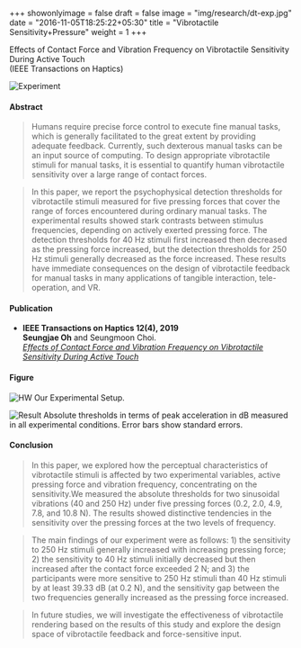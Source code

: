 +++
showonlyimage = false
draft = false
image = "img/research/dt-exp.jpg"
date = "2016-11-05T18:25:22+05:30"
title = "Vibrotactile Sensitivity+Pressure"
weight = 1
+++

Effects of Contact Force and Vibration Frequency on Vibrotactile Sensitivity During Active Touch<br>(IEEE Transactions on Haptics)
<!--more-->

![Experiment][1]

#### Abstract
>Humans require precise force control to execute fine manual tasks, which is generally facilitated to the great extent by providing adequate feedback. Currently, such dexterous manual tasks can be an input source of computing. To design appropriate vibrotactile stimuli for manual tasks, it is essential to quantify human vibrotactile sensitivity over a large range of contact forces. 

>In this paper, we report the psychophysical detection thresholds for vibrotactile stimuli measured for five pressing forces that cover the range of forces encountered during ordinary manual tasks. The experimental results showed stark contrasts between stimulus frequencies, depending on actively exerted pressing force. The detection thresholds for 40 Hz stimuli first increased then decreased as the pressing force increased, but the detection thresholds for 250 Hz stimuli generally decreased as the force increased. These results have immediate consequences on the design of vibrotactile feedback for manual tasks in many applications of tangible interaction, tele-operation, and VR.

#### Publication
* **IEEE Transactions on Haptics 12(4), 2019**<br>**Seungjae Oh** and Seungmoon Choi.<br>*[Effects of Contact Force and Vibration Frequency on Vibrotactile Sensitivity During Active Touch](https://doi.org/10.1109/TOH.2019.2929521)*
<!-- * Link: [Full Paper](https://doi.org/10.1109/TOH.2019.2929521) -->

#### Figure
![HW][3]
Our Experimental Setup.

![Result][2]
Absolute thresholds in terms of peak acceleration in dB measured in all experimental conditions. Error bars show standard errors.

#### Conclusion
>In this paper, we explored how the perceptual characteristics of vibrotactile stimuli is affected by two experimental variables, active pressing force and vibration frequency, concentrating on the sensitivity.We measured the absolute thresholds for two sinusoidal vibrations (40 and 250 Hz) under five pressing forces (0.2, 2.0, 4.9, 7.8, and 10.8 N). The results showed distinctive tendencies in the sensitivity over the pressing forces at the two levels of frequency.

>The main findings of our experiment were as follows: 1) the sensitivity to 250 Hz stimuli generally increased with increasing pressing force; 2) the sensitivity to 40 Hz stimuli initially decreased but then increased after the contact force exceeded 2 N; and 3) the participants were more sensitive to 250 Hz stimuli than 40 Hz stimuli by at least 39.33 dB (at 0.2 N), and the sensitivity gap between the two frequencies generally increased as the pressing force increased. 

>In future studies, we will investigate the effectiveness of vibrotactile rendering based on the results of this study and explore the design space of vibrotactile feedback and force-sensitive input.

[1]: /img/research/dt-exp.jpg
[2]: /img/research/dt-res.png
[3]: /img/research/dt-hw.png
